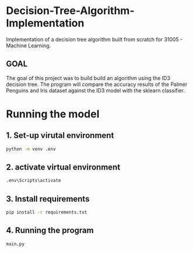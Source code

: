 # Decision-Tree-Algorithm-Implementation
Implementation of a decision tree algorithm built from scratch for 31005 - Machine Learning. 

GOAL
---
The goal of this project was to build build an algorithm using the ID3 decision tree. The program will compare the accuracy results of the Palmer Penguins and Iris dataset against the ID3 model with the sklearn classifier.

# Running the model 

## 1. Set-up virutal environment 

```bash
python -m venv .env
```

## 2. activate virtual environment

```bash
.env\Scripts\activate
```

## 3. Install requirements 
```bash
pip install -r requirements.txt
```


## 4. Running the program 
```bash
main.py
```
